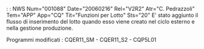  :  : NWS Num="001088" Date="20060216" Rel="V2R2" Atr="C. Pedrazzoli" Tem="APP" App="CQ" Tit="Funzioni per Lotto" Sts="20"
E' stato aggiunto il flusso di inserimento del lotto quando esso viene creato nel ciclo esterno e nella gestione produzione.

Programmi modificati :  CQER11_SM - CQER11_S2 - CQP5L01
